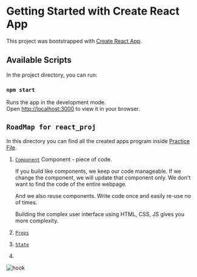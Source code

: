 # Getting Started with Create React App

This project was bootstrapped with [Create React App](https://github.com/facebook/create-react-app).

## Available Scripts

In the project directory, you can run:

### `npm start`

Runs the app in the development mode.\
Open [http://localhost:3000](http://localhost:3000) to view it in your browser.

## `RoadMap for react_proj`

In this directory you can find all the created apps program inside [Practice File](https://github.com/SamZayd/react_proj/tree/master/Practice%20Files).

1. [`Component`](https://github.com/SamZayd/react_proj/tree/master/Practice%20Files/Component) 
   Component - piece of code.
   
   If you build like components, we keep our code manageable. If we change the component, we will update that component only. We don't want to find the code of the entire webpage.

   And we also reuse components. Write code once and easily re-use no of times.

   Building the complex user interface using HTML, CSS, JS gives you more complexity.

2. [`Props`](https://github.com/SamZayd/react_proj/tree/master/Practice%20Files/Props)
   
   
3. [`State`](https://github.com/SamZayd/react_proj/tree/master/Practice%20Files/State)   
4. 
![hook](https://i.imgur.com/TO270rB.gifv)
